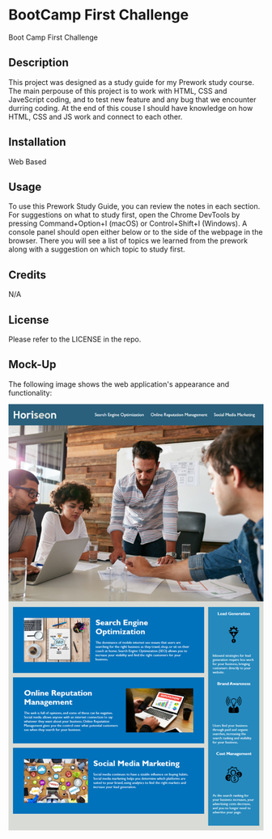 # BootCamp First Challenge
Boot Camp First Challenge

## Description
This project was designed as a study guide for my Prework study course. The main perpouse of this project is to work with HTML, CSS and JaveScript coding, and to test new feature and any bug that we encounter durring coding. At the end of this couse I should have knowledge on how HTML, CSS and JS work and connect to each other.

## Installation
Web Based

## Usage
To use this Prework Study Guide, you can review the notes in each section. For suggestions on what to study first, open the Chrome DevTools by pressing Command+Option+I (macOS) or Control+Shift+I (Windows). A console panel should open either below or to the side of the webpage in the browser. There you will see a list of topics we learned from the prework along with a suggestion on which topic to study first.

## Credits
N/A

## License
Please refer to the LICENSE in the repo.


## Mock-Up

The following image shows the web application's appearance and functionality:

![The Horiseon webpage includes a navigation bar, a header image, and cards with text and images at the bottom of the page.](./assets/images/01-html-css-git-homework-demo.png)
